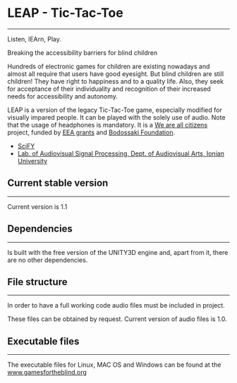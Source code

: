 # LEAP - Tic-Tac-Toe
--------------------
Listen, lEArn, Play.

Breaking the accessibility barriers for blind children

Hundreds of electronic games for children are existing nowadays and almost all require that users have good eyesight. But blind children are still children! They have right to happiness and to a quality life. Also, they seek for acceptance of their individuality and recognition of their increased needs for accessibility and autonomy.

LEAP is a version of the legacy Tic-Tac-Toe game, especially modified for visually impared people. It can be played with the solely use of audio. Note that the usage of headphones is mandatory. It is a [We are all citizens](http://www.weareallcitizens.gr/index_en.html) project, funded by [EEA grants](http://eeagrants.org) and [Bodossaki Foundation](http://www.bodossaki.gr/en/home). 

* [SciFY](http://www.scify.gr/site/en/)
* [Lab. of Audiovisual Signal Processing, Dept. of Audiovisual Arts, Ionian University](http://epoasi.eu/en/)

## Current stable version
-------------------------
Current version is 1.1

## Dependencies
---------------
Is built with the free version of the UNITY3D engine and, apart from it, there are no other dependencies. 

## File structure
--------------
In order to have a full working code audio files must be included in project. 

These files can be obtained by request. Current version of audio files is 1.0.

## Executable files
-------------------
The executable files for Linux, MAC OS and Windows can be found at the  www.gamesfortheblind.org

